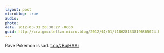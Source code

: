 ```yaml
---
layout: post
microblog: true
audio: 
photo: 
date: 2012-03-31 20:38:27 -0600
guid: http://craigmcclellan.micro.blog/2012/04/01/t186281338196865024.html
---
```

Rave Pokemon is sad. [t.co/zBujHAAr](http://t.co/zBujHAAr)

